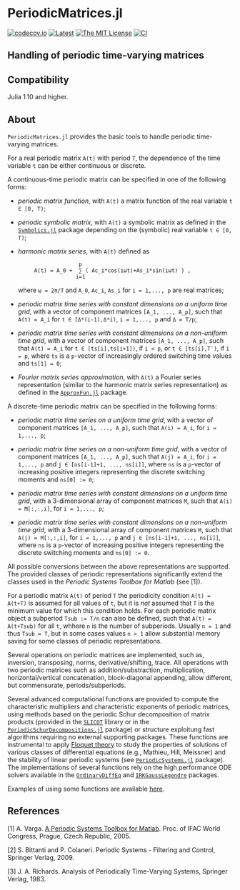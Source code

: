 # PeriodicMatrices.jl

<!-- [![DOI](https://zenodo.org/badge/DOI/10.5281/zenodo.4568159.svg)](https://doi.org/10.5281/zenodo.4568159) -->
[![codecov.io](https://codecov.io/gh/andreasvarga/PeriodicMatrices.jl/coverage.svg?branch=main)](https://codecov.io/gh/andreasvarga/PeriodicMatrices.jl?branch=main)
[![Latest](https://img.shields.io/badge/docs-latest-blue.svg)](https://andreasvarga.github.io/PeriodicMatrices.jl/dev/)
[![The MIT License](https://img.shields.io/badge/license-MIT-brightgreen.svg?style=flat-square)](https://github.com/andreasvarga/PeriodicMatrices.jl/blob/main/LICENSE.md)
[![CI](https://github.com/andreasvarga/PeriodicMatrices/actions/workflows/CI.yml/badge.svg)](https://github.com/andreasvarga/PeriodicMatrices/actions/workflows/CI.yml)

## Handling of periodic time-varying matrices

## Compatibility

Julia 1.10 and higher.

<!-- ## How to install

````JULIA
pkg> add PeriodicMatrices
pkg> test PeriodicMatrices
```` -->

## About

`PeriodicMatrices.jl` provides the basic tools to handle periodic time-varying matrices. 

For a real periodic matrix `A(t)` with period `T`, the dependence of the time variable `t` can be either continuous or discrete. 

A continuous-time periodic matrix can be specified in one of the following forms:

- _periodic matrix function_, with `A(t)` a matrix function of the real variable `t ∈ [0, T)`;

- _periodic symbolic matrix_, with `A(t)` a symbolic matrix as defined in the [`Symbolics.jl`](https://github.com/JuliaSymbolics/Symbolics.jl) package depending on the (symbolic) real variable `t ∈ [0, T)`;

- _harmonic matrix series_, with `A(t)` defined as 

                         p
           A(t) = A_0 +  ∑ ( Ac_i*cos(iωt)+As_i*sin(iωt) ) ,
                        i=1 

  where `ω = 2π/T` and `A_0`, `Ac_i`, `As_i` for `i = 1,..., p` are real matrices;  

- _periodic matrix time series with constant dimensions on a uniform time grid_, with a vector of component matrices `[A_1, ..., A_p]`, such that `A(t) = A_i` for `t ∈ [Δ*(i-1),Δ*i)`, `i = 1,..., p` and `Δ = T/p`; 

- _periodic matrix time series with constant dimensions on a non-uniform time grid_, with a vector of component matrices `[A_1, ..., A_p]`, such that  `A(t) = A_i` for `t ∈ [ts[i],ts[i+1])`, if `i < p`, or `t ∈ [ts[i],T′)`, if `i = p`, where 
  `ts` is a `p`-vector  of increasingly ordered switching time values and  `ts[1] = 0`;

- _Fourier matrix series approximation_, with `A(t)` a Fourier series representation (similar to the harmonic matrix series representation) as defined in the [`ApproxFun.jl`](https://github.com/JuliaApproximation/ApproxFun.jl) package.    

A discrete-time periodic matrix can be specified in the following forms:

- _periodic matrix time series on a uniform time grid_, with a vector of component matrices `[A_1, ..., A_p]`, such that `A(i) = A_i`, for `i = 1,..., p`; 

- _periodic matrix time series on a non-uniform time grid_, with a vector of component matrices `[A_1, ..., A_p]`, such that `A(j) = A_i`, for `i = 1,..., p` and `j ∈ [ns[i-1]+1, ..., ns[i]]`, where `ns` is a `p`-vector  of increasing positive integers representing the discrete switching moments and `ns[0] := 0`;

- _periodic matrix time series with constant dimensions on a uniform time grid_, with a 3-dimensional array of component matrices `M`, such that `A(i) = M[:,:,i]`, for `i = 1,..., p`;

- _periodic matrix time series with constant dimensions on a non-uniform time grid_, with a 3-dimensional array of component matrices `M`, such that `A(j) = M[:,:,i]`, for `i = 1,..., p` and `j ∈ [ns[i-1]+1, ..., ns[i]]`, where `ns` is a `p`-vector  of increasing positive integers representing the discrete switching moments and `ns[0] := 0`.

All possible conversions between the above representations are supported. The provided classes of periodic representations significantly extend the classes used in the _Periodic Systems Toolbox for Matlab_ (see [1]).  


For a periodic matrix `A(t)` of period `T` the periodicity condition `A(t) = A(t+T)` is assumed for all values of `t`, but 
it is _not_ assumed that `T` is the minimum value for which this condition holds. For each periodic matrix object a subperiod `Tsub := T/n` can also be defined, 
such that `A(t) = A(t+Tsub)` for all `t`, whhere `n` is the number of subperiods. Usually `n = 1` and thus `Tsub = T`, but in some cases values `n > 1` allow substantial memory saving for some classes of periodic representations. 


Several operations on periodic matrices are implemented, such as, inversion, transposing, norms, derivative/shifting, trace.
All operations with two periodic matrices such as addition/substraction, multiplication, horizontal/vertical concatenation, block-diagonal appending,
allow different, but commensurate, periods/subperiods.  

Several advanced computational functions are provided to compute the characteristic multipliers and characteristic exponents of periodic matrices, using methods based on the periodic Schur decomposition of matrix products (provided in the [`SLICOT`](https://github.com/SLICOT/SLICOT-Reference/) library or in the [`PeriodicSchurDecompositions.jl`](https://github.com/RalphAS/PeriodicSchurDecompositions.jl) package)
or structure exploitung fast algorithms requiring no external supporting packages. 
These functions are instrumental to apply [Floquet theory](https://en.wikipedia.org/wiki/Floquet_theory) to study the properties of solutions of 
various classes of differential equations (e.g., Mathieu, Hill, Meissner) and the stability of linear periodic systems (see [`PeriodicSystems.jl`](https://github.com/andreasvarga/PeriodicSystems.jl) package). The implementations of several functions rely on the high performance ODE solvers available in the [`OrdinaryDiffEq`](https://github.com/SciML/OrdinaryDiffEq.jl) and [`IRKGaussLegendre`](https://github.com/SciML/IRKGaussLegendre.jl) packages. 

Examples of using some functions are available [here](Examples.md).

## References

[1] A. Varga. [A Periodic Systems Toolbox for Matlab](https://elib.dlr.de/12283/1/varga_ifac2005p1.pdf). Proc. of IFAC World Congress, Prague, Czech Republic, 2005.

[2] S. Bittanti and P. Colaneri. Periodic Systems - Filtering and Control, Springer Verlag, 2009.

[3] J. A. Richards. Analysis of Periodically Time-Varying Systems, Springer Verlag, 1983.
